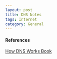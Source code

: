 ```yaml
---
layout: post
title: DNS Notes
tags: Internet
category: General
---
```


#### References ####
[How DNS Works Book](https://howdns.works/)  
